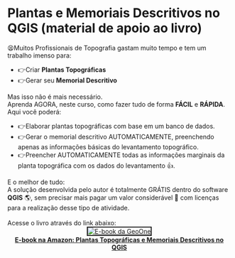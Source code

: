 # Plantas e Memoriais Descritivos no QGIS (material de apoio ao livro)

😫Muitos Profissionais de Topografia gastam muito tempo e tem um
trabalho imenso para:<br>
<ul>
  <li>👉Criar <span style="font-weight: bold;">Plantas
Topogr&aacute;ficas</span></li>
  <li>👉Gerar seu <span style="font-weight: bold;">Memorial
Descritivo</span></li>
</ul>
Mas isso n&atilde;o &eacute; mais necess&aacute;rio.<br>
Aprenda AGORA, neste curso, como fazer tudo de forma <span
 style="font-weight: bold;">F&Aacute;CIL</span> e <span
 style="font-weight: bold;">R&Aacute;PIDA</span>.<br>
Aqui voc&ecirc; poder&aacute;:<br>
<ul>
  <li>👉Elaborar plantas topogr&aacute;ficas com base em um
banco de dados.</li>
  <li>👉Gerar o memorial descritivo AUTOMATICAMENTE, preenchendo
apenas as informa&ccedil;&otilde;es b&aacute;sicas do
levantamento topogr&aacute;fico.</li>
  <li>👉Preencher AUTOMATICAMENTE todas as
informa&ccedil;&otilde;es marginais da planta
topogr&aacute;fica com os dados do levantamento 👍.</li>
</ul>
E o melhor de tudo:<br>
A solu&ccedil;&atilde;o desenvolvida pelo autor &eacute;
totalmente GR&Aacute;TIS dentro do software <span
 style="font-weight: bold;">QGIS</span> 🌎, sem
precisar mais pagar um valor consider&aacute;vel 💸 com
licen&ccedil;as para a realiza&ccedil;&atilde;o desse tipo
de atividade.<br>
<br>
Acesse o livro atrav&eacute;s do link abaixo:<br>
<div style="text-align: center;"><a
 href="https://www.amazon.com/gp/product/B09B9LMD6M"><img
 style="border: 2px solid ;" alt="E-book da GeoOne"
 title="cique aqui!"
 src="https://m.media-amazon.com/images/I/51BQ2N601GL.jpg"></a>
<br>
</div>
<div style="text-align: center;"><a
 style="font-weight: bold;"
 href="https://www.amazon.com/gp/product/B09B9LMD6M">E-book na Amazon: Plantas Topogr&aacute;ficas
e Memoriais Descritivos no QGIS</a></div>




